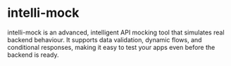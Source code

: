 # intelli-mock
intelli-mock is an advanced, intelligent API mocking tool that simulates real backend behaviour. It supports data validation, dynamic flows, and conditional responses, making it easy to test your apps even before the backend is ready.
